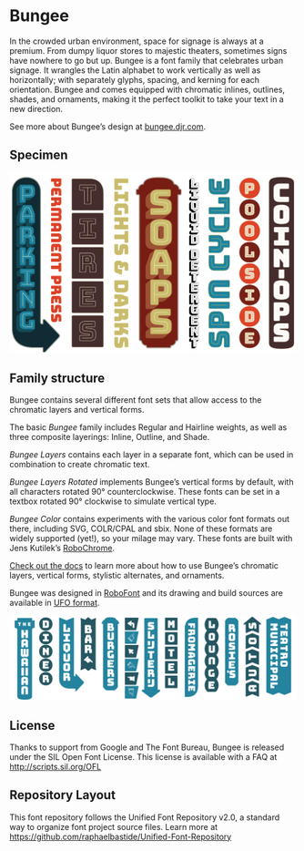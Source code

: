 # Bungee

In the crowded urban environment, space for signage is always at a premium. From dumpy liquor stores to majestic theaters, sometimes signs have nowhere to go but up. Bungee is a font family that celebrates urban signage. It wrangles the Latin alphabet to work vertically as well as horizontally; with separately glyphs, spacing, and kerning for each orientation. Bungee and comes equipped with chromatic inlines, outlines, shades, and ornaments, making it the perfect toolkit to take your text in a new direction.

See more about Bungee’s design at [bungee.djr.com](http://bungee.djr.com).

## Specimen

![Bungee Specimen](specimen.png)

## Family structure

Bungee contains several different font sets that allow access to the chromatic layers and vertical forms. 

The basic *Bungee* family includes Regular and Hairline weights, as well as three composite layerings: Inline, Outline, and Shade.

*Bungee Layers* contains each layer in a separate font, which can be used in combination to create chromatic text.

*Bungee Layers Rotated* implements Bungee’s vertical forms by default, with all characters rotated 90° counterclockwise. These fonts can be set in a textbox rotated 90° clockwise to simulate vertical type.

*Bungee Color* contains experiments with the various color font formats out there, including SVG, COLR/CPAL and sbix. None of these formats are widely supported (yet!), so your milage may vary. These fonts are built with Jens Kutilek’s [RoboChrome](https://github.com/fontfont/RoboChrome).

[Check out the docs](/documentation) to learn more about how to use Bungee’s chromatic layers, vertical forms, stylistic alternates, and ornaments.

Bungee was designed in [RoboFont](http://www.robofont.com) and its drawing and build sources are available in [UFO format](http://www.unifiedfontobject.org).

![Another Bungee Specimen](specimen2.png)

## License

Thanks to support from Google and The Font Bureau, Bungee is released under the SIL Open Font License. This license is available with a FAQ at <http://scripts.sil.org/OFL>

## Repository Layout

This font repository follows the Unified Font Repository v2.0, a standard way to organize font project source files. 
Learn more at <https://github.com/raphaelbastide/Unified-Font-Repository>
